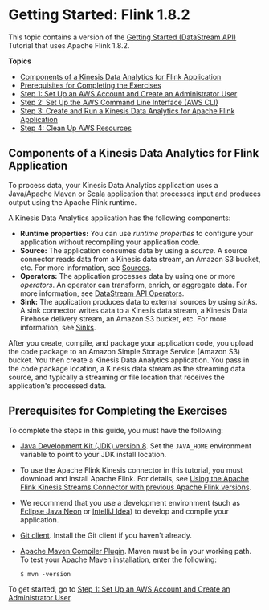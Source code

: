 # Getting Started: Flink 1\.8\.2<a name="earlier-gs-1_8"></a>

This topic contains a version of the [Getting Started \(DataStream API\)](getting-started.md) Tutorial that uses Apache Flink 1\.8\.2\.

**Topics**
+ [Components of a Kinesis Data Analytics for Flink Application](#getting-started-components)
+ [Prerequisites for Completing the Exercises](#su-1_8-prerequisites)
+ [Step 1: Set Up an AWS Account and Create an Administrator User](su-1_8.md)
+ [Step 2: Set Up the AWS Command Line Interface \(AWS CLI\)](su-1_8-awscli.md)
+ [Step 3: Create and Run a Kinesis Data Analytics for Apache Flink Application](earlier-gs-1_8-exercise.md)
+ [Step 4: Clean Up AWS Resources](earlier-gs-1_8-cleanup.md)

## Components of a Kinesis Data Analytics for Flink Application<a name="getting-started-components"></a>

To process data, your Kinesis Data Analytics application uses a Java/Apache Maven or Scala application that processes input and produces output using the Apache Flink runtime\. 

A Kinesis Data Analytics application has the following components:
+ **Runtime properties:** You can use *runtime properties* to configure your application without recompiling your application code\. 
+ **Source:** The application consumes data by using a *source*\. A source connector reads data from a Kinesis data stream, an Amazon S3 bucket, etc\. For more information, see [Sources](how-sources.md)\.
+ **Operators:** The application processes data by using one or more *operators*\. An operator can transform, enrich, or aggregate data\. For more information, see [DataStream API Operators](how-operators.md)\.
+ **Sink:** The application produces data to external sources by using *sinks*\. A sink connector writes data to a Kinesis data stream, a Kinesis Data Firehose delivery stream, an Amazon S3 bucket, etc\. For more information, see [Sinks](how-sinks.md)\.

After you create, compile, and package your application code, you upload the code package to an Amazon Simple Storage Service \(Amazon S3\) bucket\. You then create a Kinesis Data Analytics application\. You pass in the code package location, a Kinesis data stream as the streaming data source, and typically a streaming or file location that receives the application's processed data\.

## Prerequisites for Completing the Exercises<a name="su-1_8-prerequisites"></a>

To complete the steps in this guide, you must have the following:
+ [Java Development Kit \(JDK\) version 8](http://www.oracle.com/technetwork/java/javase/downloads/jdk8-downloads-2133151.html)\. Set the `JAVA_HOME` environment variable to point to your JDK install location\.
+ To use the Apache Flink Kinesis connector in this tutorial, you must download and install Apache Flink\. For details, see [Using the Apache Flink Kinesis Streams Connector with previous Apache Flink versions](earlier.md#how-creating-apps-building-kinesis)\.
+ We recommend that you use a development environment \(such as [Eclipse Java Neon](http://www.eclipse.org/downloads/packages/release/neon/3) or [IntelliJ Idea](https://www.jetbrains.com/idea/)\) to develop and compile your application\.
+ [Git client](https://git-scm.com/book/en/v2/Getting-Started-Installing-Git)\. Install the Git client if you haven't already\.
+ [Apache Maven Compiler Plugin](https://maven.apache.org/plugins/maven-compiler-plugin/)\. Maven must be in your working path\. To test your Apache Maven installation, enter the following:

  ```
  $ mvn -version
  ```

To get started, go to [Step 1: Set Up an AWS Account and Create an Administrator User](su-1_8.md)\.